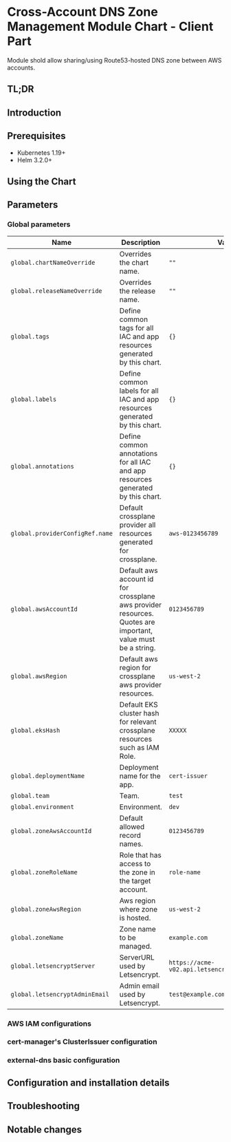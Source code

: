 # Cross-Account DNS Zone Management Module Chart - Client Part

Module shold allow sharing/using Route53-hosted DNS zone between AWS accounts.

## TL;DR

## Introduction

## Prerequisites

- Kubernetes 1.19+
- Helm 3.2.0+

## Using the Chart

## Parameters

### Global parameters

| Name                            | Description                                                                                                 | Value                                            |
| ------------------------------- | ----------------------------------------------------------------------------------------------------------- | ------------------------------------------------ |
| `global.chartNameOverride`      | Overrides the chart name.                                                                                   | `""`                                             |
| `global.releaseNameOverride`    | Overrides the release name.                                                                                 | `""`                                             |
| `global.tags`                   | Define common tags for all IAC and app resources generated by this chart.                                   | `{}`                                             |
| `global.labels`                 | Define common labels for all IAC and app resources generated by this chart.                                 | `{}`                                             |
| `global.annotations`            | Define common annotations for all IAC and app resources generated by this chart.                            | `{}`                                             |
| `global.providerConfigRef.name` | Default crossplane provider all resources generated for crossplane.                                         | `aws-0123456789`                                 |
| `global.awsAccountId`           | Default aws account id for crossplane aws provider resources. Quotes are important, value must be a string. | `0123456789`                                     |
| `global.awsRegion`              | Default aws region for crossplane aws provider resources.                                                   | `us-west-2`                                      |
| `global.eksHash`                | Default EKS cluster hash for relevant crossplane resources such as IAM Role.                                | `XXXXX`                                          |
| `global.deploymentName`         | Deployment name for the app.                                                                                | `cert-issuer`                                    |
| `global.team`                   | Team.                                                                                                       | `test`                                           |
| `global.environment`            | Environment.                                                                                                | `dev`                                            |
| `global.zoneAwsAccountId`       | Default allowed record names.                                                                               | `0123456789`                                     |
| `global.zoneRoleName`           | Role that has access to the zone in the target account.                                                     | `role-name`                                      |
| `global.zoneAwsRegion`          | Aws region where zone is hosted.                                                                            | `us-west-2`                                      |
| `global.zoneName`               | Zone name to be managed.                                                                                    | `example.com`                                    |
| `global.letsencryptServer`      | ServerURL used by Letsencrypt.                                                                              | `https://acme-v02.api.letsencrypt.org/directory` |
| `global.letsencryptAdminEmail`  | Admin email used by Letsencrypt.                                                                            | `test@example.com`                               |


### AWS IAM configurations




### cert-manager's ClusterIssuer configuration




### external-dns basic configuration










## Configuration and installation details


## Troubleshooting


## Notable changes
